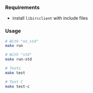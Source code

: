 ### Requirements

- install `libircclient` with include files

### Usage

```sh
# With "no_std"
make run

# With "std"
make run-std

# Tests
make test

# Test C
make test-c

```
